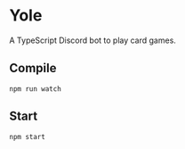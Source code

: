 # Yole
A TypeScript Discord bot to play card games.

## Compile
```
npm run watch
```
## Start
```
npm start
```
